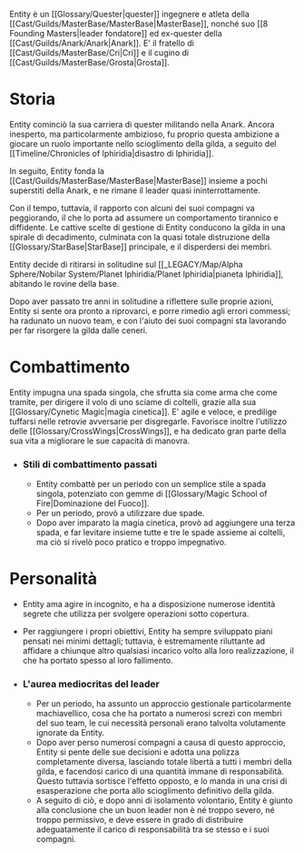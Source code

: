 Entity è un [[Glossary/Quester|quester]] ingegnere e atleta della [[Cast/Guilds/MasterBase/MasterBase|MasterBase]], nonché suo [[8 Founding Masters|leader fondatore]] ed ex-quester della [[Cast/Guilds/Anark/Anark|Anark]]. E' il fratello di [[Cast/Guilds/MasterBase/Cri|Cri]] e il cugino di [[Cast/Guilds/MasterBase/Grosta|Grosta]].

# Storia

Entity cominciò la sua carriera di quester militando nella Anark. Ancora inesperto, ma particolarmente ambizioso, fu proprio questa ambizione a giocare un ruolo importante nello scioglimento della gilda, a seguito del [[Timeline/Chronicles of Iphiridia|disastro di Iphiridia]].

In seguito, Entity fonda la [[Cast/Guilds/MasterBase/MasterBase|MasterBase]] insieme a pochi superstiti della Anark, e ne rimane il leader quasi ininterrottamente.

Con il tempo, tuttavia, il rapporto con alcuni dei suoi compagni va peggiorando, il che lo porta ad assumere un comportamento tirannico e diffidente. Le cattive scelte di gestione di Entity conducono la gilda in una spirale di decadimento, culminata con la quasi totale distruzione della [[Glossary/StarBase|StarBase]] principale, e il disperdersi dei membri.

Entity decide di ritirarsi in solitudine sul [[_LEGACY/Map/Alpha Sphere/Nobilar System/Planet Iphiridia/Planet Iphiridia|pianeta Iphiridia]], abitando le rovine della base.

Dopo aver passato tre anni in solitudine a riflettere sulle proprie azioni, Entity si sente ora pronto a riprovarci, e porre rimedio agli errori commessi; ha radunato un nuovo team, e con l'aiuto dei suoi compagni sta lavorando per far risorgere la gilda dalle ceneri.

# Combattimento

Entity impugna una spada singola, che sfrutta sia come arma che come tramite, per dirigere il volo di uno sciame di coltelli, grazie alla sua [[Glossary/Cynetic Magic|magia cinetica]].
E' agile e veloce, e predilige tuffarsi nelle retrovie avversarie per disgregarle.
Favorisce inoltre l'utilizzo delle [[Glossary/CrossWings|CrossWings]], e ha dedicato gran parte della sua vita a migliorare le sue capacità di manovra.

- ### Stili di combattimento passati

	- Entity combattè per un periodo con un semplice stile a spada singola, potenziato con gemme di [[Glossary/Magic School of Fire|Dominazione del Fuoco]].
	- Per un periodo, provò a utilizzare due spade.
	- Dopo aver imparato la magia cinetica, provò ad aggiungere una terza spada, e far levitare insieme tutte e tre le spade assieme ai coltelli, ma ciò si rivelò poco pratico e troppo impegnativo.

# Personalità

- Entity ama agire in incognito, e ha a disposizione numerose identità segrete che utilizza per svolgere operazioni sotto copertura.
- Per raggiungere i propri obiettivi, Entity ha sempre sviluppato piani pensati nei minimi dettagli; tuttavia, è estremamente riluttante ad affidare a chiunque altro qualsiasi incarico volto alla loro realizzazione, il che ha portato spesso al loro fallimento.

- ### L'aurea mediocritas del leader

	- Per un periodo, ha assunto un approccio gestionale particolarmente machiavellico, cosa che ha portato a numerosi screzi con membri del suo team, le cui necessità personali erano talvolta volutamente ignorate da Entity.
	- Dopo aver perso numerosi compagni a causa di questo approccio, Entity si pente delle sue decisioni e adotta una polizza completamente diversa, lasciando totale libertà a tutti i membri della gilda, e facendosi carico di una quantità immane di responsabilità. Questo tuttavia sortisce l'effetto opposto, e lo manda in una crisi di esasperazione che porta allo scioglimento definitivo della gilda.
	- A seguito di ciò, e dopo anni di isolamento volontario, Entity è giunto alla conclusione che un buon leader non è né troppo severo, né troppo permissivo, e deve essere in grado di distribuire adeguatamente il carico di responsabilità tra se stesso e i suoi compagni.